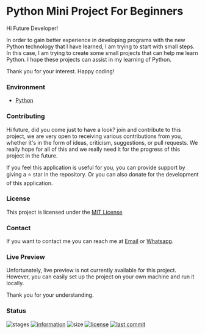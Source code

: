 # Python Mini Project For Beginners

Hi Future Developer!

In order to gain better experience in developing programs with the new Python technology that I have learned, I am trying to start with small steps. In this case, I am trying to create some small projects that can help me learn Python. I hope these projects can assist in my learning of Python.

Thank you for your interest. Happy coding!

### Environment

- [Python](https://www.python.org/downloads/)

### Contributing

Hi future, did you come just to have a look? join and contribute to this project, we are very open to receiving various contributions from you, whether it's in the form of ideas, criticism, suggestions, or pull requests. We really hope for all of this and we really need it for the progress of this project in the future.

If you feel this application is useful for you, you can provide support by giving a ⭐ star in the repository. Or you can also donate for the development of this application.

### License

This project is licensed under the [MIT License](https://github.com/novaardiansyah/python-mini-project/blob/main/LICENSE)

### Contact

If you want to contact me you can reach me at [Email](mailto:novaardiansyah78@gmal.com) or [Whatsapp](https://wa.me/6289506668480).

### Live Preview
Unfortunately, live preview is not currently available for this project. However, you can easily set up the project on your own machine and run it locally.

Thank you for your understanding.

### Status

![stages](https://img.shields.io/badge/stages-Development-informational)
[![information](https://img.shields.io/badge/information-References-informational)](https://github.com/novaardiansyah/python-mini-project/blob/main/references.json)
![size](https://img.shields.io/github/repo-size/novaardiansyah/python-mini-project?label=size&color=informational)
[![license](https://img.shields.io/badge/license-MIT-blue.svg)](https://github.com/novaardiansyah/python-mini-project/blob/main/LICENSE)
[![last commit](https://img.shields.io/github/last-commit/novaardiansyah/python-mini-project?label=last%20commit&color=informational)](https://github.com/novaardiansyah/python-mini-project/commits/main)